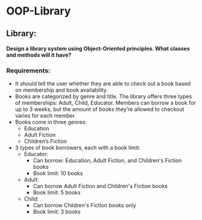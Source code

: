 # OOP-Library

## Library: 
#### Design a library system using Object-Oriented principles. What classes and methods will it have? 

### Requirements:
- It should tell the user whether they are able to check out a book based on membership and book availability. 
- Books are categorized by genre and title. The library offers three types of memberships: Adult, Child, Educator. Members can borrow a book for up to 3 weeks, but the amount of books they’re allowed to checkout varies for each member.
- Books come in three genres:
  - Education 
  - Adult Fiction 
  - Children’s Fiction
- 3 types of book borrowers, each with a book limit:
  - Educator: 
     - Can borrow: Education, Adult Fiction, and Children's Fiction books 
     - Book limit: 10 books
  - Adult:
     - Can borrow Adult Fiction and Children's Fiction books 
     - Book limit: 5 books
  - Child:
     - Can borrow Children's Fiction books only
     - Book limit: 3 books
